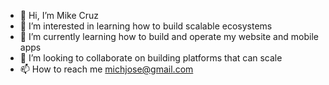 - 👋 Hi, I’m Mike Cruz
- 👀 I’m interested in learning how to build scalable ecosystems
- 🌱 I’m currently learning how to build and operate my website and mobile apps
- 💞️ I’m looking to collaborate on building platforms that can scale
- 📫 How to reach me michjose@gmail.com

<!---
mjc72/mjc72 is a ✨ special ✨ repository because its `README.md` (this file) appears on your GitHub profile.
You can click the Preview link to take a look at your changes.
--->
